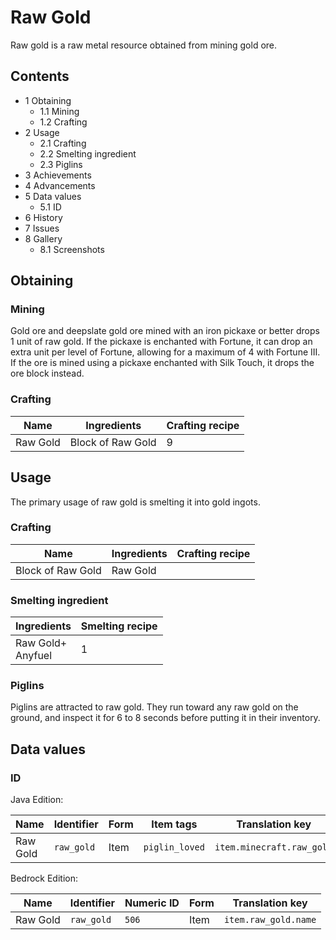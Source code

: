 # Raw Gold
Raw gold is a raw metal resource obtained from mining gold ore.

## Contents
- 1 Obtaining
	- 1.1 Mining
	- 1.2 Crafting
- 2 Usage
	- 2.1 Crafting
	- 2.2 Smelting ingredient
	- 2.3 Piglins
- 3 Achievements
- 4 Advancements
- 5 Data values
	- 5.1 ID
- 6 History
- 7 Issues
- 8 Gallery
	- 8.1 Screenshots

## Obtaining
### Mining
Gold ore and deepslate gold ore mined with an iron pickaxe or better drops 1 unit of raw gold. If the pickaxe is enchanted with Fortune, it can drop an extra unit per level of Fortune, allowing for a maximum of 4 with Fortune III. If the ore is mined using a pickaxe enchanted with Silk Touch, it drops the ore block instead.

### Crafting
| Name     | Ingredients       | Crafting recipe |
|----------|-------------------|-----------------|
| Raw Gold | Block of Raw Gold | 9               |

## Usage
The primary usage of raw gold is smelting it into gold ingots.

### Crafting
| Name              | Ingredients | Crafting recipe |
|-------------------|-------------|-----------------|
| Block of Raw Gold | Raw Gold    |                 |

### Smelting ingredient
| Ingredients           | Smelting recipe |
|-----------------------|-----------------|
| Raw Gold+<br/>Anyfuel | 1               |

### Piglins
Piglins are attracted to raw gold. They run toward any raw gold on the ground, and inspect it for 6 to 8 seconds before putting it in their inventory.

## Data values
### ID
Java Edition:

| Name     | Identifier | Form | Item tags      | Translation key           |
|----------|------------|------|----------------|---------------------------|
| Raw Gold | `raw_gold` | Item | `piglin_loved` | `item.minecraft.raw_gold` |

Bedrock Edition:

| Name     | Identifier | Numeric ID | Form | Translation key      |
|----------|------------|------------|------|----------------------|
| Raw Gold | `raw_gold` | `506`      | Item | `item.raw_gold.name` |


